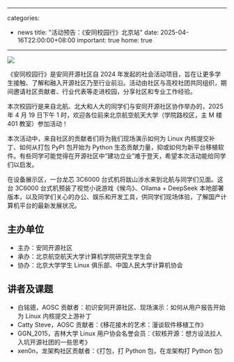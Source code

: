 
---
categories:
  - news
title: "活动预告：《安同校园行》北京站"
date: 2025-04-16T22:00:00+08:00
important: true
home: true
---
 
![](/assets/news/aosc-buaa.png)

《安同校园行》是安同开源社区自 2024 年发起的社会活动项目，旨在让更多学生接触、了解和融入开源社区乃至行业前沿。活动由社区与高校社团共同组织，期间邀请社区贡献者、行业代表等走进校园，分享社区和专业工作经验。

本次校园行是来自北航、北大和人大的同学们与安同开源社区协作举办的，2025 年 4 月 19 日下午 1 时，欢迎各位前来北京航空航天大学（学院路校区，主 M 楼 401 教室）参加活动！

本次活动中，来自社区的贡献者们将为我们现场演示如何为 Linux 内核提交补丁、如何从打包 PyPI 包开始为 Python 生态贡献力量，抑或如何为新平台移植软件。有些同学可能觉得在开源社区中“建功立业”难于登天，希望本次活动能给同学们以启发。

在设备展示区，一台龙芯 3C6000 台式机将跋山涉水来到北航与同学们见面。这台 3C6000 台式机预装了视觉小说游戏《候鸟》、Ollama + DeepSeek 本地部署版本，以及同学们关心的办公、娱乐和开发工具，供同学们现场体验，了解国产计算机平台的最新发展状况。

## 主办单位

-  主办：安同开源社区
-  承办：北京航空航天大学计算机学院研究生学生会
-  协办：北京大学学生 Linux 俱乐部、中国人民大学计算机协会

## 讲者及课题

-  白铭骢，AOSC 贡献者：初识安同开源社区、现场演示：如何从用户报告开始为 Linux 内核提交上游补丁
-  Catty Steve，AOSC 贡献者：《移花接木的艺术：漫谈软件移植工作》
-  GGN_2015，吉林大学 Linux 用户协会名誉会员：《软核开源：想方设法拉人入坑开源社团的一些思考》
-  xen0n，龙架构社区贡献者：《打包，打 Python 包，在龙架构打 Python 包》
